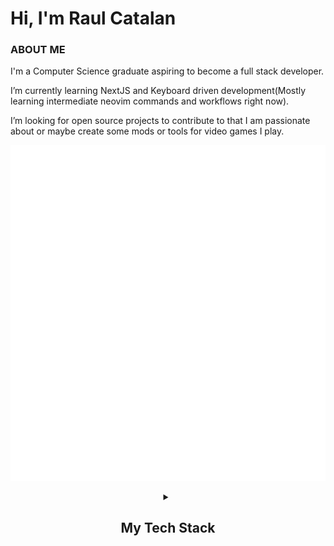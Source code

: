 <div>
  <h1>Hi, I'm Raul Catalan</h1>
  <div>
    <h3>ABOUT ME</h3>
    <p>I'm a Computer Science graduate aspiring to become a full stack developer.</p>
    <p>I’m currently learning NextJS and Keyboard driven development(Mostly learning intermediate neovim commands and workflows right now).</p> 
    <p>I’m looking for open source projects to contribute to that I am passionate about or maybe create some mods or tools for video games I play.</p>
  </div>
  <p align="center">
    <img src="/github-metrics.svg" alt="Metrics">
  </p>
<details align="center">
  <summary>    
    <h2>My Tech Stack</h2>
  </summary>
  <div>
    <h3>Languages</h3>
    <img src="https://skillicons.dev/icons?i=ts,py,js,html,css,bash,c,cpp" />
    <h3>Frameworks and Libraries</h3>
    <img src="https://skillicons.dev/icons?i=nextjs,nodejs,react,tailwind,docker,express,materialui,npm,pnpm" />
    <h3>IDEs, Tools, and Operating Systems</h3>
    <img src="https://skillicons.dev/icons?i=git,vscode,neovim,vim,linux,ubuntu,windows,obsidian,postman,githubactions" />
    <h3>Databases and Services</h3>
    <img src="https://skillicons.dev/icons?i=mysql,sqlite,cloudflare,firebase,vercel" />
  </div>
</details>

</div>

<!---
Raul-Catalan/Raul-Catalan is a ✨ special ✨ repository because its `README.md` (this file) appears on your GitHub profile.
You can click the Preview link to take a look at your changes.
--->
